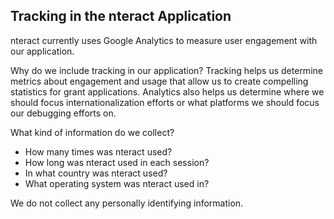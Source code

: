 ## Tracking in the nteract Application

nteract currently uses Google Analytics to measure user engagement with
our application.

Why do we include tracking in our application? Tracking helps us determine
metrics about engagement and usage that allow us to create compelling statistics
for grant applications. Analytics also helps us determine where we should focus
internationalization efforts or what platforms we should focus our debugging
efforts on.

What kind of information do we collect?
- How many times was nteract used?
- How long was nteract used in each session?
- In what country was nteract used?
- What operating system was nteract used in?

We do not collect any personally identifying information.

